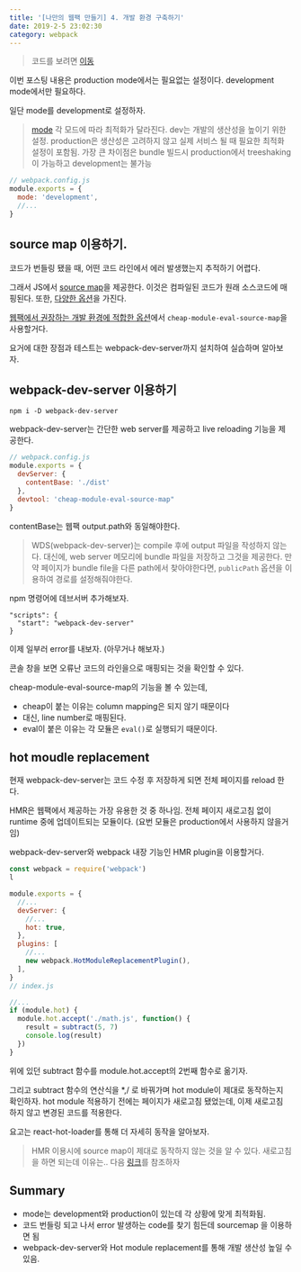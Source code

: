 ```yaml
---
title: '[나만의 웹팩 만들기] 4. 개발 환경 구축하기'
date: 2019-2-5 23:02:30
category: webpack
---
```


> 코드를 보려면 [이동](https://github.com/hoilzz/create-react-packzz/tree/4-dev-environment)

이번 포스팅 내용은 production mode에서는 필요없는 설정이다. development mode에서만 필요하다.

일단 mode를 development로 설정하자.

> [mode](https://webpack.js.org/concepts/mode/#mode-development)
> 각 모드에 따라 최적화가 달라진다.
> dev는 개발의 생산성을 높이기 위한 설정. production은 생산성은 고려하지 않고 실제 서비스 될 때 필요한 최적화 설정이 포함됨.
> 가장 큰 차이점은 bundle 빌드시 production에서 treeshaking이 가능하고 development는 불가능

```js
// webpack.config.js
module.exports = {
  mode: 'development',
  //...
}
```

## source map 이용하기.

코드가 번들링 됐을 때, 어떤 코드 라인에서 에러 발생했는지 추적하기 어렵다.

그래서 JS에서 [source map](https://blog.teamtreehouse.com/introduction-source-maps)을 제공한다. 이것은 컴파일된 코드가 원래 소스코드에 매핑된다. 또한, [다양한 옵션](https://webpack.js.org/configuration/devtool/)을 가진다.

[웹팩에서 권장하는 개발 환경에 적합한 옵션](https://webpack.js.org/configuration/devtool/#development)에서 `cheap-module-eval-source-map`을 사용할거다.

요거에 대한 장점과 테스트는 webpack-dev-server까지 설치하여 실습하며 알아보자.

## webpack-dev-server 이용하기

```
npm i -D webpack-dev-server
```

webpack-dev-server는 간단한 web server를 제공하고 live reloading 기능을 제공한다.

```js
// webpack.config.js
module.exports = {
  devServer: {
    contentBase: './dist'
  },
  devtool: 'cheap-module-eval-source-map"
}
```

contentBase는 웹팩 output.path와 동일해야한다.

> WDS(webpack-dev-server)는 compile 후에 output 파일을 작성하지 않는다. 대신에, web server 메모리에 bundle 파일을 저장하고 그것을 제공한다. 만약 페이지가 bundle file을 다른 path에서 찾아야한다면, `publicPath` 옵션을 이용하여 경로를 설정해줘야한다.

npm 명령어에 데브서버 추가해보자.

```
"scripts": {
  "start": "webpack-dev-server"
}
```

이제 일부러 error를 내보자. (아무거나 해보자.)

콘솔 창을 보면 오류난 코드의 라인을으로 매핑되는 것을 확인할 수 있다.

cheap-module-eval-source-map의 기능을 볼 수 있는데,

- cheap이 붙는 이유는 column mapping은 되지 않기 때문이다
- 대신, line number로 매핑된다.
- eval이 붙은 이유는 각 모듈은 `eval()`로 실행되기 때문이다.

## hot moudle replacement

현재 webpack-dev-server는 코드 수정 후 저장하게 되면 전체 페이지를 reload 한다.

HMR은 웹팩에서 제공하는 가장 유용한 것 중 하나임. 전체 페이지 새로고침 없이 runtime 중에 업데이트되는 모듈이다. (요번 모듈은 production에서 사용하지 않을거임)

webpack-dev-server와 webpack 내장 기능인 HMR plugin을 이용할거다.

```js
const webpack = require('webpack')
l

module.exports = {
  //...
  devServer: {
    //...
    hot: true,
  },
  plugins: [
    //...
    new webpack.HotModuleReplacementPlugin(),
  ],
}
// index.js

//...
if (module.hot) {
  module.hot.accept('./math.js', function() {
    result = subtract(5, 7)
    console.log(result)
  })
}
```

위에 있던 subtract 함수를 module.hot.accept의 2번째 함수로 옮기자.

그리고 subtract 함수의 연산식을 \*,/ 로 바꿔가며 hot module이 제대로 동작하는지 확인하자. hot module 적용하기 전에는 페이지가 새로고침 됐었는데, 이제 새로고침 하지 않고 변경된 코드를 적용한다.

요고는 react-hot-loader를 통해 더 자세히 동작을 알아보자.

> HMR 이용시에 source map이 제대로 동작하지 않는 것을 알 수 있다.
> 새로고침을 하면 되는데 이유는.. 다음 [링크](https://stackoverflow.com/questions/34723571/webpack-hot-module-replacement-hmr-sourcemaps-not-updated-new-code-not-visib)를 참조하자

## Summary

- mode는 development와 production이 있는데 각 상황에 맞게 최적화됨.
- 코드 번들링 되고 나서 error 발생하는 code를 찾기 힘든데 sourcemap 을 이용하면 됨
- webpack-dev-server와 Hot module replacement를 통해 개발 생산성 높일 수 있음.
